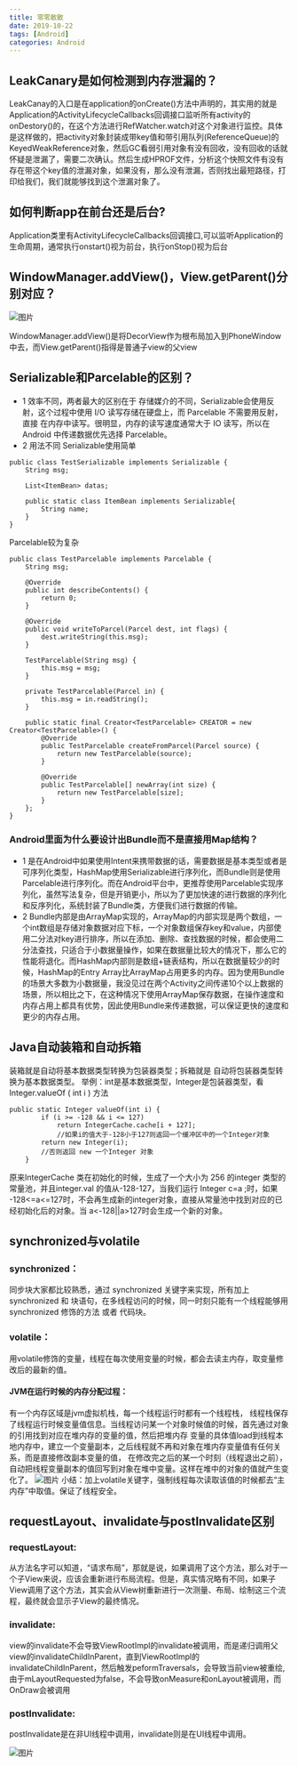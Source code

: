 ```yaml
---
title: 零零散散
date: 2019-10-22
tags: [Android]
categories: Android
---
```



## LeakCanary是如何检测到内存泄漏的？

LeakCanay的入口是在application的onCreate()方法中声明的，其实用的就是Application的ActivityLifecycleCallbacks回调接口监听所有activity的onDestory()的，在这个方法进行RefWatcher.watch对这个对象进行监控。具体是这样做的，把activity对象封装成带key值和带引用队列(ReferenceQueue)的KeyedWeakReference对象，然后GC看弱引用对象有没有回收，没有回收的话就怀疑是泄漏了，需要二次确认。然后生成HPROF文件，分析这个快照文件有没有存在带这个key值的泄漏对象，如果没有，那么没有泄漏，否则找出最短路径，打印给我们，我们就能够找到这个泄漏对象了。

## 如何判断app在前台还是后台?

Application类里有ActivityLifecycleCallbacks回调接口,可以监听Application的生命周期，通常执行onstart()视为前台，执行onStop()视为后台 

## WindowManager.addView()，View.getParent()分别对应？
![图片](https://upload-images.jianshu.io/upload_images/3455436-7d4de90c2048bff4.png?imageMogr2/auto-orient/strip|imageView2/2/w/446/format/webp)

WindowManager.addView()是将DecorView作为根布局加入到PhoneWindow中去，而View.getParent()指得是普通子view的父view

## Serializable和Parcelable的区别？
- 1 效率不同，两者最大的区别在于 存储媒介的不同，Serializable会使用反射，这个过程中使用 I/O 读写存储在硬盘上，而 Parcelable 不需要用反射，直接 在内存中读写。很明显，内存的读写速度通常大于 IO 读写，所以在 Android 中传递数据优先选择 Parcelable。
- 2 用法不同
Serializable使用简单
```
public class TestSerializable implements Serializable {
    String msg;
    
    List<ItemBean> datas;
    
    public static class ItemBean implements Serializable{
        String name;
    }
}
```
Parcelable较为复杂
```
public class TestParcelable implements Parcelable {
    String msg;

    @Override
    public int describeContents() {
        return 0;
    }

    @Override
    public void writeToParcel(Parcel dest, int flags) {
        dest.writeString(this.msg);
    }

    TestParcelable(String msg) {
        this.msg = msg;
    }

    private TestParcelable(Parcel in) {
        this.msg = in.readString();
    }

    public static final Creator<TestParcelable> CREATOR = new Creator<TestParcelable>() {
        @Override
        public TestParcelable createFromParcel(Parcel source) {
            return new TestParcelable(source);
        }

        @Override
        public TestParcelable[] newArray(int size) {
            return new TestParcelable[size];
        }
    };
}
```

### Android里面为什么要设计出Bundle而不是直接用Map结构？
- 1 是在Android中如果使用Intent来携带数据的话，需要数据是基本类型或者是可序列化类型，HashMap使用Serializable进行序列化，而Bundle则是使用Parcelable进行序列化。而在Android平台中，更推荐使用Parcelable实现序列化，虽然写法复杂，但是开销更小，所以为了更加快速的进行数据的序列化和反序列化，系统封装了Bundle类，方便我们进行数据的传输。
- 2 Bundle内部是由ArrayMap实现的，ArrayMap的内部实现是两个数组，一个int数组是存储对象数据对应下标，一个对象数组保存key和value，内部使用二分法对key进行排序，所以在添加、删除、查找数据的时候，都会使用二分法查找，只适合于小数据量操作，如果在数据量比较大的情况下，那么它的性能将退化。而HashMap内部则是数组+链表结构，所以在数据量较少的时候，HashMap的Entry Array比ArrayMap占用更多的内存。因为使用Bundle的场景大多数为小数据量，我没见过在两个Activity之间传递10个以上数据的场景，所以相比之下，在这种情况下使用ArrayMap保存数据，在操作速度和内存占用上都具有优势，因此使用Bundle来传递数据，可以保证更快的速度和更少的内存占用。

## Java自动装箱和自动拆箱
装箱就是自动将基本数据类型转换为包装器类型；拆箱就是 自动将包装器类型转换为基本数据类型。
举例：int是基本数据类型，Integer是包装器类型，看Integer.valueOf ( int i ) 方法
```
public static Integer valueOf(int i) {       
        if (i >= -128 && i <= 127)
            return IntegerCache.cache[i + 127];
            //如果i的值大于-128小于127则返回一个缓冲区中的一个Integer对象
        return new Integer(i);
        //否则返回 new 一个Integer 对象
    }
```
原来IntegerCache 类在初始化的时候，生成了一个大小为 256 的integer 类型的常量池，并且integer.val 的值从-128-127，当我们运行 Integer c=a ;时，如果 -128<=a<=127时，不会再生成新的integer对象，直接从常量池中找到对应的已经初始化后的对象。当 a<-128||a>127时会生成一个新的对象。

## synchronized与volatile
### synchronized：
同步块大家都比较熟悉，通过 synchronized 关键字来实现，所有加上synchronized 和 块语句，在多线程访问的时候，同一时刻只能有一个线程能够用
synchronized 修饰的方法 或者 代码块。
### volatile：
用volatile修饰的变量，线程在每次使用变量的时候，都会去读主内存，取变量修改后的最新的值。
#### JVM在运行时候的内存分配过程：
有一个内存区域是jvm虚拟机栈，每一个线程运行时都有一个线程栈，
线程栈保存了线程运行时候变量值信息。当线程访问某一个对象时候值的时候，首先通过对象的引用找到对应在堆内存的变量的值，然后把堆内存
变量的具体值load到线程本地内存中，建立一个变量副本，之后线程就不再和对象在堆内存变量值有任何关系，而是直接修改副本变量的值，
在修改完之后的某一个时刻（线程退出之前），自动把线程变量副本的值回写到对象在堆中变量。这样在堆中的对象的值就产生变化了。
![图片](https://images0.cnblogs.com/blog/531072/201310/11172340-1b4ffc1abd6047798761edf5c5070ec1.jpg)
小结：加上volatile关键字，强制线程每次读取该值的时候都去“主内存”中取值。保证了线程安全。

## requestLayout、invalidate与postInvalidate区别

### requestLayout:
从方法名字可以知道，“请求布局”，那就是说，如果调用了这个方法，那么对于一个子View来说，应该会重新进行布局流程。但是，真实情况略有不同，如果子View调用了这个方法，其实会从View树重新进行一次测量、布局、绘制这三个流程，最终就会显示子View的最终情况。

### invalidate:
view的invalidate不会导致ViewRootImpl的invalidate被调用，而是递归调用父view的invalidateChildInParent，直到ViewRootImpl的invalidateChildInParent，然后触发peformTraversals，会导致当前view被重绘,由于mLayoutRequested为false，不会导致onMeasure和onLayout被调用，而OnDraw会被调用

### postInvalidate:
postInvalidate是在非UI线程中调用，invalidate则是在UI线程中调用。

![图片](https://s2.ax1x.com/2019/12/31/l1prYq.png)





